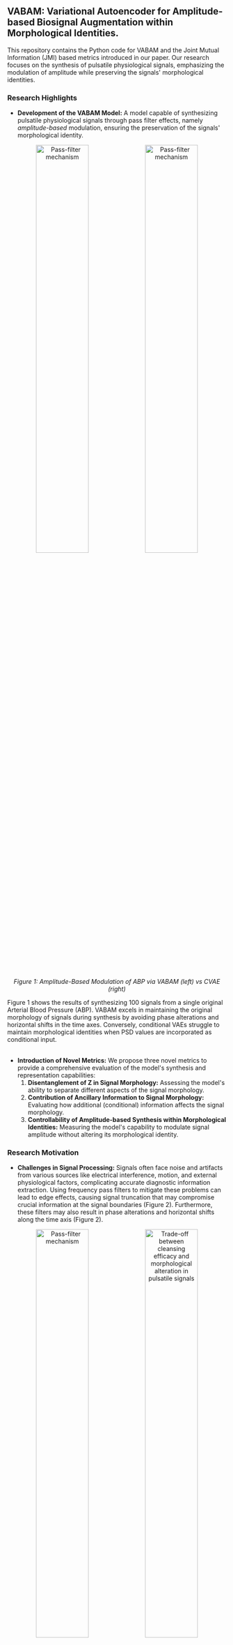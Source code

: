 ## VABAM: Variational Autoencoder for Amplitude-based Biosignal Augmentation within Morphological Identities.

This repository contains the Python code for VABAM and the Joint Mutual Information (JMI) based metrics introduced in our paper. Our research focuses on the synthesis of pulsatile physiological signals, emphasizing the modulation of amplitude while preserving the signals' morphological identities.

### Research Highlights

- **Development of the VABAM Model:** A model capable of synthesizing pulsatile physiological signals through pass filter effects, namely *amplitude-based* modulation, ensuring the preservation of the signals' morphological identity.
<p align="center">
  <img src="https://github.com/JunetaeKim/VABAM/blob/main/Figures/diffusion_animation_vabam_gradient_color55.gif" width="49%" alt="Pass-filter mechanism">
  <img src="https://github.com/JunetaeKim/VABAM/blob/main/Figures/diffusion_animation_convae_gradient_color55.gif" width="49%" alt="Pass-filter mechanism">
  <br>
  <em>Figure 1: Amplitude-Based Modulation of ABP via VABAM (left) vs CVAE (right) </em>  
</p>
Figure 1 shows the results of synthesizing 100 signals from a single original Arterial Blood Pressure (ABP). VABAM excels in maintaining the original morphology of signals during synthesis by avoiding phase alterations and horizontal shifts in the time axes. Conversely, conditional VAEs struggle to maintain morphological identities when PSD values are incorporated as conditional input.
<br><br>


- **Introduction of Novel Metrics:** We propose three novel metrics to provide a comprehensive evaluation of the model's synthesis and representation capabilities:
  1. **Disentanglement of Z in Signal Morphology:** Assessing the model's ability to separate different aspects of the signal morphology.
  2. **Contribution of Ancillary Information to Signal Morphology:** Evaluating how additional (conditional) information affects the signal morphology.
  3. **Controllability of Amplitude-based Synthesis within Morphological Identities:** Measuring the model's capability to modulate signal amplitude without altering its morphological identity.
 

### Research Motivation
- **Challenges in Signal Processing:** Signals often face noise and artifacts from various sources like electrical interference, motion, and external physiological factors, complicating accurate diagnostic information extraction. Using frequency pass filters to mitigate these problems can lead to edge effects, causing signal truncation that may compromise crucial information at the signal boundaries (Figure 2). Furthermore, these filters may also result in phase alterations and horizontal shifts along the time axis (Figure 2).
<p align="center">
  <img src="https://github.com/JunetaeKim/VABAM/blob/main/Figures/signal_filter_animation.gif" width="49%" alt="Pass-filter mechanism">
  <img src="https://github.com/JunetaeKim/VABAM/blob/main/Figures/processing_animation.gif" width="49%" alt="Trade-off between cleansing efficacy and morphological alteration in pulsatile signals">
  <br>
  <em> Figure 2: Pass-filter mechanism (left) vs Trade-off between cleansing efficacy and morphological alteration (right) </em>  
</p>

- **Enhancement of Artificial Intelligence Models Through Preservation of Signal Morphology in Synthesis:** The ability to maintain the original shape of signals during synthesis can significantly enhance the capabilities of rapidly evolving artificial intelligence models that utilize frequency and amplitude-based features of physiological signals, as shown through an example in [our previous work](https://ieeexplore.ieee.org/document/10130807).
<p align="center">
  <img src="https://github.com/JunetaeKim/DWT-HPI/blob/main/Figures/ScenarioBasedGuideline.jpg" width="60%" alt="HPI Model">
  <br>
  <em> Figure 3: Application for Predicting Hypotension Utilizing Amplitude-Based Features </em>  
</p><br><br>

## A Brief Introduction to VABAM
-VABAM is structured around five key components: Feature Extractor, Encoder, Sampler, Feature Generator, and Signal Reconstructor (Figure 4). For detailed information, please refer to our paper.

- **Feature Extractor** $\boldsymbol{g_{x}(\cdot)}$ applies cascading filters to the raw signal $y$, producing four amplitude-modulated subsets $x \in \{x_{HH}, x_{HL}, x_{LH}, x_{LL}\}$ that guide the Feature Generator.

- **Encoder** $\boldsymbol{g_{e}(\cdot)}$ learns parameters for the latent variable $Z$ and cutoff frequency $\Theta$, under two assumptions:
  - $\theta_k \sim \mathcal{U}(0, 1)$ for $k = 1, \ldots, 6$, indicating six instances in the model, approximated by a Bernoulli distribution.
  - $z_{j} \sim \mathcal{N}(\mu_{z_j}, \sigma_{z_j}^2)$ for each dimension $j$, with $j \in \{1, 2, \ldots, J\}$, where $J$ is a hyperparameter defining dimension count.

- **Sampler** $\boldsymbol{g_{z}(\cdot)}$ and $\boldsymbol{g_{\theta}(\cdot)}$ utilizes the reparameterization trick for backpropagation, allowing sampling of $z_{j}$ and $\theta_{k}$ for gradient flow.

- **Feature Generator** $\boldsymbol{g_{x'}(\cdot)}$ generates four principal feature signals for the Signal Reconstructor, aligning with the amplitude-modulated subsets from the Feature Extractor.

- **Signal Reconstructor** $\boldsymbol{g_{y}(\cdot)}$ reconstructs coherent signals from the feature subsets, keeping the original signal's main aspects and adding latent elements influenced by $z_{j}$ and $\theta_{k}$.

<p align="center">
  <img src="https://github.com/JunetaeKim/VABAM/blob/main/Figures/Training%20and%20Generating%20Framework.png" width="60%" alt="Intuitive Illustration of VABAM">
  <br>
  <em> Figure 4: Intuitive Illustration of VABAM </em>  
</p><br><br>

## Library Dependencies and Test Environment Information
VABAM's training and its post-evaluation were conducted and tested with the following libraries and their respective versions:
- Python == 3.8.16 , 3.9.18
- numpy == 1.19.5 , 1.26.0
- pandas == 1.1.4 , 2.1.1
- tensorflow == 2.4.0 , 2.10.0
- gpu == rtx4080 , rtx4090
<br><br>

## Code Overview and Run Procedure Guide
### For Training
To start the training process, use the following scripts:
- `TrainModel.py`: Script for training the main model.
- `TrainBenchmark.py`: Script for training benchmark models. Refer to the [Benchmarks](https://github.com/JunetaeKim/VABAM/tree/main/Benchmarks) folder.

### For JMI-Based Metric Computation
To compute the JMI-based metrics, follow these steps:
- `SubProcMIEVAL.py` (with `BatchMIEvaluation.py`): Script for computing metrics.
- `SubProcMIEVAL.py` (with `BatchBMMIEvaluation.py`): Script for computing benchmark model metrics. Refer to the [Benchmarks](https://github.com/JunetaeKim/VABAM/tree/main/Benchmarks) folder.
- `TabulatingResults.py`: Script for tabulating results from the main model evaluation.
- `TabulatingBMResults.py`: Script for tabulating results from the benchmark model evaluation. Refer to the [Benchmarks](https://github.com/JunetaeKim/VABAM/tree/main/Benchmarks) folder.
For visualization and table generation:
- `VisualizationSig.ipynb`: Jupyter notebook for signal visualization.
- `VisualizationMetrics.ipynb`: Jupyter notebook for metrics visualization.
- `Tables.ipynb`: Jupyter notebook for generating tables of results.
- Please note that the visualization code heavily relies on GPT-4.0 and was not primarily written with high readability in mind.

### For Fine-Tuning (Optional)
For optional fine-tuning of the model, use:
- `FineTuneModel.py`: Script for fine-tuning the model based on specific needs or data.
- `FineTuneBenchmark.py`: Script for fine-tuning benchmark models. Refer to the [Benchmarks](https://github.com/JunetaeKim/VABAM/tree/main/Benchmarks) folder.

Please consult the documentation within each script for more detailed instructions on usage and parameters.

### Configurations
- Configuration files for the main and benchmark models are located in the [Config](https://github.com/JunetaeKim/VABAM/tree/main/Config) and [/Benchmarks
/Config/](https://github.com/JunetaeKim/VABAM/tree/main/Benchmarks/Config) folders, respectively.
<br><br>

## Scripts Executed for Our Research
All execution code lists are available in the [ExecutionProcedure.txt](https://github.com/JunetaeKim/VABAM/blob/main/ExecutionProcedure.txt) file; please refer to this file for detailed information.

### 1.TrainModel.py 

**MainModel Training Commands:**
python TrainModel.py --Config [model_config] --GPUID [gpu_id]

- **ConfigART500 Examples:**
  - `python .\TrainModel.py --Config SKZFC_ART_30_500 --GPUID 0`
  - `python .\TrainModel.py --Config SKZFC_ART_50_500 --GPUID 0`
  - `python .\TrainModel.py --Config FACFC_ART_30_500 --GPUID 0`
  - `python .\TrainModel.py --Config FACFC_ART_50_500 --GPUID 0`
  - `python .\TrainModel.py --Config SKZ_ART_30_500 --GPUID 0`
  - `python .\TrainModel.py --Config SKZ_ART_50_500 --GPUID 0`
  - `python .\TrainModel.py --Config TCMIDKZFC_ART_30_500 --GPUID 0`
  - `python .\TrainModel.py --Config TCMIDKZFC_ART_50_500 --GPUID 0`

- **ConfigART800 Examples:**
  - `python .\TrainModel.py --Config SKZFC_ART_30_800 --GPUID 0`
  - ...
  - `python .\TrainModel.py --Config TCMIDKZFC_ART_50_800 --GPUID 0`

- **ConfigII500 Examples:**
  - `python .\TrainModel.py --Config SKZFC_II_30_500 --GPUID 0`
  - ...
  - `python .\TrainModel.py --Config TCMIDKZFC_II_50_500 --GPUID 0`

- **ConfigII800 Examples:**
  - `python .\TrainModel.py --Config SKZFC_II_30_800 --GPUID 0`
  - ...
  - `python .\TrainModel.py --Config TCMIDKZFC_II_50_800 --GPUID 0`
<br>

**Benchmark Model Training Commands:**
python TrainBenchmark.py --Config [model_config] --GPUID [gpu_id]

- **ConfigART Examples:**
  - `python .\TrainBenchmark.py --Config TCVAE_ART_30 --GPUID 0`
  - ...
  - `python .\TrainBenchmark.py --Config BaseVAE_ART_50 --GPUID 0`

- **ConfigII Examples:**
  - `python .\TrainBenchmark.py --Config TCVAE_II_30 --GPUID 0`
  - ...
  - `python .\TrainBenchmark.py --Config BaseVAE_II_50 --GPUID 0`
<br><br>

### 2. SubProcMIEVAL.py
**MainModel Training Commands:**
python SubProcMIEVAL.py --Config [eval_config] --GPUID [gpu_id] --ConfigSpec [model_spec] --SpecNZs [nz_values] --SpecFCs [fc_values]

- **MainModel Examples:**
  - `python .\SubProcMIEVAL.py --Config EvalConfigART800 --GPUID 4`
  - ...
  - `python .\SubProcMIEVAL.py --Config EvalConfigII500 --GPUID 4`
<br>

**Benchmark Model Training Commands:**
python SubProcMIEVAL.py --Config [eval_config] --GPUID [gpu_id]

- **Benchmark Examples:**
  - `python .\SubProcMIEVAL.py --Config EvalConfigART --GPUID 4`
  - `python .\SubProcMIEVAL.py --Config EvalConfigII --GPUID 4`
<br><br>

### 3. TabulatingResults.py
**MainModel Training Commands:**
python TabulatingResults.py -CP [config_path] --GPUID [gpu_id]

- **MainModel Example:**
  - `python .\TabulatingResults.py -CP ./Config/ --GPUID 4`
<br>

**Benchmark Model Training Commands:**
python TabulatingBMResults.py -CP [config_path] --GPUID [gpu_id]

- **Benchmark Example:**
  - `python .\TabulatingBMResults.py -CP ./Config/ --GPUID 4`


